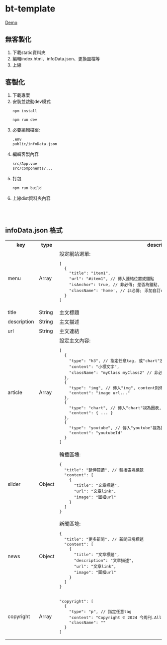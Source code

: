 # bt-template
[Demo](https://dinohuang0310.github.io/bt-template/) 

## 無客製化
  1. 下載static資料夾
  2. 編輯index.html、infoData.json、更換圖檔等
  3. 上線


## 客製化
  1. 下載專案
  2. 安裝並啟動dev模式
     ```sh
     npm install

     npm run dev
     ```
  3. 必要編輯檔案:
     ```sh
     .env
     public/infoData.json
     ```
  4. 編輯客製內容
     ```sh
     src/App.vue
     src/components/...
     ```
  5. 打包
     ```sh
     npm run build
     ```
  6. 上線dist資料夾內容

  <br>
  <br>

## infoData.json 格式

<table>
  <tr>
    <th>key</th>
    <th>type</th>
    <th>description</th>
  </tr>
  <tr>
    <td> menu </td>
    <td> Array </td>
    <td> 設定網站選單:
<pre>
[
  {
    "title": "item1",
    "url": "#item1", // 傳入連結位置或錨點
    "isAnchor": true, // 非必傳; 是否為錨點, 傳入true則將url視為錨點
    "className": 'home', // 非必傳; 添加自訂class name
  }
]
</pre>
    </td>
  </tr>
  <tr>
    <td> title </td>
    <td> String </td>
    <td> 主文標題 </td>
  </tr>
  <tr>
    <td> description </td>
    <td> String </td>
    <td> 主文描述 </td>
  </tr>
  <tr>
    <td> url </td>
    <td> String </td>
    <td> 主文連結 </td>
  </tr>
  <tr>
    <td> article </td>
    <td> Array </td>
    <td> 設定主文內容:
<pre>
[
  {
    "type": "h3", // 指定任意tag, 或"chart"及"youtube"
    "content": "小標文字",
    "className": "myClass myClass2" // 非必傳; 添加自訂class name
  },
  {
    "type": "img", // 傳入"img", content則傳入圖檔url
    "content": "image url..."
  },
  {
    "type": "chart", // 傳入"chart"視為圖表, content則傳入echarts options
    "content": { ... }
  },
  {
    "type": "youtube", // 傳入"youtube"視為播放器, content則傳入youtube影片id
    "content": "youtubeId"
  }
]
</pre>
    </td>
  </tr>
  <tr>
    <td> slider </td>
    <td> Object </td>
    <td> 輪播區塊:
<pre>
{
  "title": "延伸閱讀", // 輪播區塊標題
  "content": [
    {
      "title": "文章標題",
      "url": "文章link",
      "image": "圖檔url"
    }
  ]
}
</pre>
    </td>
  </tr>
  <tr>
    <td> news </td>
    <td> Object </td>
    <td> 新聞區塊:
<pre>
{
  "title": "更多新聞", // 新聞區塊標題
  "content": [
    {
      "title": "文章標題",
      "description": "文章描述",
      "url": "文章link",
      "image": "圖檔url"
    }
  ]
}
</pre>
    </td>
  </tr>
  <tr>
    <td> copyright </td>
    <td> Array </td>
    <td>
<pre>
"copyright": [
  {
    "type": "p", // 指定任意tag
    "content": "Copyright © 2024 今周刊.All rights reserved. 版權所有，禁止擅自轉貼節錄",
    "className": ""
  }
]
</pre>
    </td>
  </tr>
</table>
